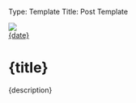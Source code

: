 Type: Template
Title: Post Template

<div class="home-post">
        <div class="home-post-image">
        <a href="{permalink}"><img src="{image}"></a>
        </div>

<div class="home-post-header">
    <div class="home-post-info">
            <i class="fa-solid fa-clock"></i> <a href="{permalink}">{date}</a>
        <div class="home-post-title">
            <h1><span style="text-transform: lowercase;">{title}</span></h1>
            <p>{description}</p>
            </div>
        </div>
    </div>
</div>